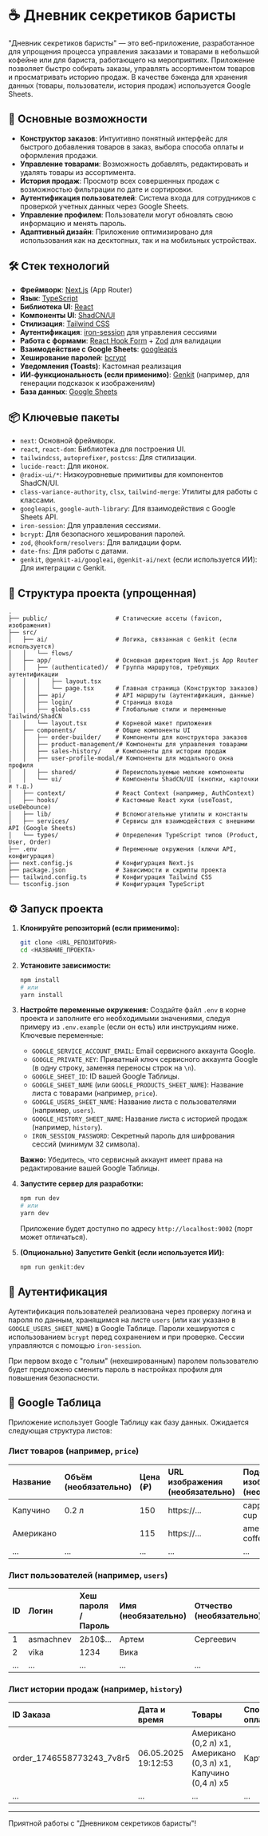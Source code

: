 
# ☕ Дневник секретиков баристы

"Дневник секретиков баристы" — это веб-приложение, разработанное для упрощения процесса управления заказами и товарами в небольшой кофейне или для бариста, работающего на мероприятиях. Приложение позволяет быстро собирать заказы, управлять ассортиментом товаров и просматривать историю продаж. В качестве бэкенда для хранения данных (товары, пользователи, история продаж) используется Google Sheets.

## 🚀 Основные возможности

*   **Конструктор заказов**: Интуитивно понятный интерфейс для быстрого добавления товаров в заказ, выбора способа оплаты и оформления продажи.
*   **Управление товарами**: Возможность добавлять, редактировать и удалять товары из ассортимента.
*   **История продаж**: Просмотр всех совершенных продаж с возможностью фильтрации по дате и сортировки.
*   **Аутентификация пользователей**: Система входа для сотрудников с проверкой учетных данных через Google Sheets.
*   **Управление профилем**: Пользователи могут обновлять свою информацию и менять пароль.
*   **Адаптивный дизайн**: Приложение оптимизировано для использования как на десктопных, так и на мобильных устройствах.

## 🛠️ Стек технологий

*   **Фреймворк**: [Next.js](https://nextjs.org/) (App Router)
*   **Язык**: [TypeScript](https://www.typescriptlang.org/)
*   **Библиотека UI**: [React](https://react.dev/)
*   **Компоненты UI**: [ShadCN/UI](https://ui.shadcn.com/)
*   **Стилизация**: [Tailwind CSS](https://tailwindcss.com/)
*   **Аутентификация**: [iron-session](https://github.com/vvo/iron-session) для управления сессиями
*   **Работа с формами**: [React Hook Form](https://react-hook-form.com/) + [Zod](https://zod.dev/) для валидации
*   **Взаимодействие с Google Sheets**: [googleapis](https://github.com/googleapis/google-api-nodejs-client)
*   **Хеширование паролей**: [bcrypt](https://www.npmjs.com/package/bcrypt)
*   **Уведомления (Toasts)**: Кастомная реализация
*   **ИИ-функциональность (если применимо)**: [Genkit](https://firebase.google.com/docs/genkit) (например, для генерации подсказок к изображениям)
*   **База данных**: [Google Sheets](https://www.google.com/sheets/about/)

## 📦 Ключевые пакеты

*   `next`: Основной фреймворк.
*   `react`, `react-dom`: Библиотека для построения UI.
*   `tailwindcss`, `autoprefixer`, `postcss`: Для стилизации.
*   `lucide-react`: Для иконок.
*   `@radix-ui/*`: Низкоуровневые примитивы для компонентов ShadCN/UI.
*   `class-variance-authority`, `clsx`, `tailwind-merge`: Утилиты для работы с классами.
*   `googleapis`, `google-auth-library`: Для взаимодействия с Google Sheets API.
*   `iron-session`: Для управления сессиями.
*   `bcrypt`: Для безопасного хеширования паролей.
*   `zod`, `@hookform/resolvers`: Для валидации форм.
*   `date-fns`: Для работы с датами.
*   `genkit`, `@genkit-ai/googleai`, `@genkit-ai/next` (если используется ИИ): Для интеграции с Genkit.

## 🌳 Структура проекта (упрощенная)

```
.
├── public/                   # Статические ассеты (favicon, изображения)
├── src/
│   ├── ai/                   # Логика, связанная с Genkit (если используется)
│   │   └── flows/
│   ├── app/                  # Основная директория Next.js App Router
│   │   ├── (authenticated)/  # Группа маршрутов, требующих аутентификации
│   │   │   ├── layout.tsx
│   │   │   └── page.tsx      # Главная страница (Конструктор заказов)
│   │   ├── api/              # API маршруты (аутентификация, данные)
│   │   ├── login/            # Страница входа
│   │   ├── globals.css       # Глобальные стили и переменные Tailwind/ShadCN
│   │   └── layout.tsx        # Корневой макет приложения
│   ├── components/           # Общие компоненты UI
│   │   ├── order-builder/    # Компоненты для конструктора заказов
│   │   ├── product-management/# Компоненты для управления товарами
│   │   ├── sales-history/    # Компоненты для истории продаж
│   │   ├── user-profile-modal/# Компоненты для модального окна профиля
│   │   ├── shared/           # Переиспользуемые мелкие компоненты
│   │   └── ui/               # Компоненты ShadCN/UI (кнопки, карточки и т.д.)
│   ├── context/              # React Context (например, AuthContext)
│   ├── hooks/                # Кастомные React хуки (useToast, useDebounce)
│   ├── lib/                  # Вспомогательные утилиты и константы
│   ├── services/             # Сервисы для взаимодействия с внешними API (Google Sheets)
│   └── types/                # Определения TypeScript типов (Product, User, Order)
├── .env                      # Переменные окружения (ключи API, конфигурация)
├── next.config.js            # Конфигурация Next.js
├── package.json              # Зависимости и скрипты проекта
├── tailwind.config.ts        # Конфигурация Tailwind CSS
└── tsconfig.json             # Конфигурация TypeScript
```

## ⚙️ Запуск проекта

1.  **Клонируйте репозиторий (если применимо):**
    ```bash
    git clone <URL_РЕПОЗИТОРИЯ>
    cd <НАЗВАНИЕ_ПРОЕКТА>
    ```

2.  **Установите зависимости:**
    ```bash
    npm install
    # или
    yarn install
    ```

3.  **Настройте переменные окружения:**
    Создайте файл `.env` в корне проекта и заполните его необходимыми значениями, следуя примеру из `.env.example` (если он есть) или инструкциям ниже.
    Ключевые переменные:
    *   `GOOGLE_SERVICE_ACCOUNT_EMAIL`: Email сервисного аккаунта Google.
    *   `GOOGLE_PRIVATE_KEY`: Приватный ключ сервисного аккаунта Google (в одну строку, заменяя переносы строк на `\n`).
    *   `GOOGLE_SHEET_ID`: ID вашей Google Таблицы.
    *   `GOOGLE_SHEET_NAME` (или `GOOGLE_PRODUCTS_SHEET_NAME`): Название листа с товарами (например, `price`).
    *   `GOOGLE_USERS_SHEET_NAME`: Название листа с пользователями (например, `users`).
    *   `GOOGLE_HISTORY_SHEET_NAME`: Название листа с историей продаж (например, `history`).
    *   `IRON_SESSION_PASSWORD`: Секретный пароль для шифрования сессий (минимум 32 символа).

    **Важно:** Убедитесь, что сервисный аккаунт имеет права на редактирование вашей Google Таблицы.

4.  **Запустите сервер для разработки:**
    ```bash
    npm run dev
    # или
    yarn dev
    ```
    Приложение будет доступно по адресу `http://localhost:9002` (порт может отличаться).

5.  **(Опционально) Запустите Genkit (если используется ИИ):**
    ```bash
    npm run genkit:dev
    ```

## 🔑 Аутентификация

Аутентификация пользователей реализована через проверку логина и пароля по данным, хранящимся на листе `users` (или как указано в `GOOGLE_USERS_SHEET_NAME`) в Google Таблице. Пароли хешируются с использованием `bcrypt` перед сохранением и при проверке. Сессии управляются с помощью `iron-session`.

При первом входе с "голым" (нехешированным) паролем пользователю будет предложено сменить пароль в настройках профиля для повышения безопасности.

## 📄 Google Таблица

Приложение использует Google Таблицу как базу данных. Ожидается следующая структура листов:

### Лист товаров (например, `price`)

| Название             | Объём (необязательно) | Цена (₽) | URL изображения (необязательно) | Подсказка изображения (необязательно) |
| :------------------- | :-------------------- | :------- | :----------------------------- | :------------------------------------ |
| Капучино             | 0.2 л                 | 150      | https://...                    | cappuccino small cup                  |
| Американо            |                       | 115      | https://...                    | americano black coffee                |
| ...                  | ...                   | ...      | ...                            | ...                                   |

### Лист пользователей (например, `users`)

| ID | Логин     | Хеш пароля / Пароль | Имя (необязательно) | Отчество (необязательно) | Фамилия (необязательно) | Должность   | Цвет иконки (HEX) |
| -- | :-------- | :------------------ | :------------------ | :----------------------- | :---------------------- | :---------- | :---------------- |
| 1  | asmachnev | $2b$10$...          | Артем               | Сергеевич                | Мачнев                  | Разработчик | #32a852           |
| 2  | vika      | 1234                | Вика                |                          |                         | Сотрудник   | #a83240           |
| ...| ...       | ...                 | ...                 | ...                      | ...                     | ...         | ...               |

### Лист истории продаж (например, `history`)

| ID Заказа                     | Дата и время        | Товары                                                         | Способ оплаты | Итого (₽) | Сотрудник                             |
| :---------------------------- | :------------------ | :------------------------------------------------------------- | :------------ | :-------- | :------------------------------------ |
| order_1746558773243_7v8r5     | 06.05.2025 19:12:53 | Американо (0,2 л) x1, Американо (0,3 л) x1, Капучино (0,4 л) x5 | Карта         | 1225      | Разработчик - Мачнев А.С. (asmachnev) |
| ...                           | ...                 | ...                                                            | ...           | ...       | ...                                   |

---

Приятной работы с "Дневником секретиков баристы"!
